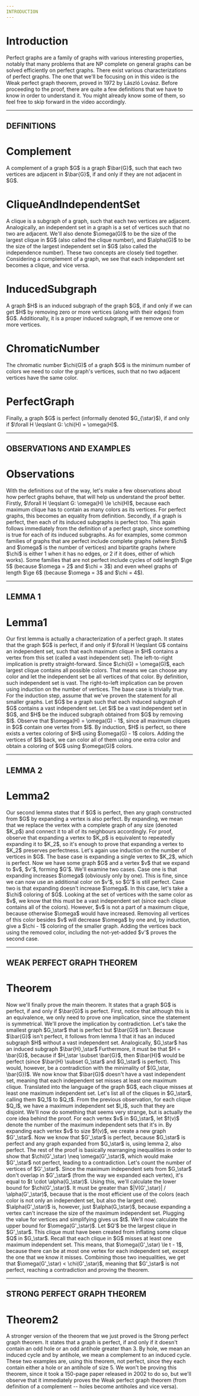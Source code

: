 ```yaml
---
INTRODUCTION
---
```


# Introduction
<!--- i1 --> Perfect graphs are a family of graphs with various interesting properties, notably that many problems that are NP complete on general graphs can be solved efficiently on perfect graphs.

<!--- i2 -->  There exist various characterizations of perfect graphs. The one that we'll be focusing on in this video is the Weak perfect graph theorem, proved in 1972 by László Lovász.

<!--- i3 --> Before proceeding to the proof, there are quite a few definitions that we have to know in order to understand it. You might already know some of them, so feel free to skip forward in the video accordingly.

---
DEFINITIONS
---

# Complement
<!--- c1 --> A complement of a graph $G$ is a graph $\bar{G}$, such that each two vertices are adjacent in $\bar{G}$, if and only if they are not adjacent in $G$.

# CliqueAndIndependentSet
<!--- cis1 --> A clique is a subgraph of a graph, such that each two vertices are adjacent. Analogically, an independent set in a graph is a set of vertices such that no two are adjacent.

<!--- cis2 --> We'll also denote $\omega(G)$ to be the size of the largest clique in $G$ (also called the clique number), and $\alpha(G)$ to be the size of the largest independent set in $G$ (also called the independence number).

<!--- cis3 --> These two concepts are closely tied together. Considering a complement of a graph, we see that each independent set becomes a clique, and vice versa.

# InducedSubgraph
<!--- is1 --> A graph $H$ is an induced subgraph of the graph $G$, if and only if we can get $H$ by removing zero or more vertices (along with their edges) from $G$.

<!--- is2 --> Additionally, it is a proper induced subgraph, if we remove one or more vertices.

# ChromaticNumber
<!--- cn1 --> The chromatic number $\chi(G)$ of a graph $G$ is the minimum number of colors we need to color the graph's vertices, such that no two adjacent vertices have the same color.

# PerfectGraph
<!--- p1 --> Finally, a graph $G$ is perfect (informally denoted $G_{\star}$), if and only if $\forall H \leqslant G: \chi(H) = \omega(H)$.

---
OBSERVATIONS AND EXAMPLES
---

# Observations

<!--- o1 --> With the definitions out of the way, let's make a few observations about how perfect graphs behave, that will help us understand the proof better.

<!--- o2 --> Firstly, $\forall H \leqslant G: \omega(H) \le \chi(H)$, because each maximum clique has to contain as many colors as its vertices. For perfect graphs, this becomes an equality from definition.

<!--- o3 --> Secondly, if a graph is perfect, then each of its induced subgraphs is perfect too. This again follows immediately from the definition of a perfect graph, since something is true for each of its induced subgraphs.

<!--- o4 --> As for examples, some common families of graphs that are perfect include complete graphs (where $\chi$ and $\omega$ is the number of vertices) and bipartite graphs (where $\chi$ is either 1 when it has no edges, or 2 if it does, either of which works).

<!--- o5 --> Some families that are not perfect include cycles of odd length $\ge 5$ (because $\omega = 2$ and $\chi = 3$) and even wheel graphs of length $\ge 6$ (because $\omega = 3$ and $\chi = 4$).

---
LEMMA 1
---

# Lemma1
<!--- lone1 --> Our first lemma is actually a characterization of a perfect graph. It states that the graph $G$ is perfect, if and only if $\forall H \leqslant G$ contains an independent set, such that each maximum clique in $H$ contains a vertex from this set (called a vast independent set).

<!--- lone2 --> The left-to-right implication is pretty straight-forward. Since $\chi(G) = \omega(G)$, each largest clique contains all possible colors. That means we can choose any color and let the independent set be all vertices of that color. By definition, such independent set is vast.

<!--- lone3 --> The right-to-left implication can be proven using induction on the number of vertices. The base case is trivially true. For the induction step, assume that we've proven the statement for all smaller graphs.

<!--- lone4 --> Let $G$ be a graph such that each induced subgraph of $G$ contains a vast independent set. Let $I$ be a vast independent set in $G$, and $H$ be the induced subgraph obtained from $G$ by removing $I$.

<!--- lone5 --> Observe that $\omega(H) = \omega(G) - 1$, since all maximum cliques in $G$ contain one vertex from $I$. By induction, $H$ is perfect, so there exists a vertex coloring of $H$ using $\omega(G) - 1$ colors. Adding the vertices of $I$ back, we can color all of them using one extra color and obtain a coloring of $G$ using $\omega(G)$ colors.

---
LEMMA 2
---

# Lemma2
<!--- ltwo1 --> Our second lemma states that if $G$ is perfect, then any graph constructed from $G$ by expanding a vertex is also perfect. By expanding, we mean that we replace the vertex with a complete graph of any size (denoted $K_p$) and connect it to all of its neighbours accordingly.

<!--- ltwo2 --> For proof, observe that expanding a vertex to $K_p$ is equivalent to repeatedly expanding it to $K_2$, so it's enough to prove that expanding a vertex to $K_2$ preserves perfectness.

<!--- ltwo3 --> Let's again use induction on the number of vertices in $G$. The base case is expanding a single vertex to $K_2$, which is perfect. Now we have some graph $G$ and a vertex $v$ that we expand to $v$, $v'$, forming $G'$. We'll examine two cases.

<!--- ltwo4 --> Case one is that expanding increases $\omega$ (obviously only by one). This is fine, since we can now use an additional color on $v'$, so $G'$ is still perfect.

<!--- ltwo5 --> Case two is that expanding doesn't increase $\omega$. In this case, let's take a $\chi$ coloring of $G$. Looking at the set of vertices with the same color as $v$, we know that this must be a vast independent set (since each clique contains all of the colors). However, $v$ is not a part of a maximum clique, because otherwise $\omega$ would have increased.

<!--- *ltwo6 --> Removing all vertices of this color besides $v$ will decrease $\omega$ by one and, by induction, give a $\chi - 1$ coloring of the smaller graph. Adding the vertices back using the removed color, including the not-yet-added $v'$ proves the second case.

---
WEAK PERFECT GRAPH THEOREM
---

# Theorem
<!--- tone1 --> Now we'll finally prove the main theorem. It states that a graph $G$ is perfect, if and only if $\bar{G}$ is perfect.

<!--- tone2 --> First, notice that although this is an equivalence, we only need to prove one implication, since the statement is symmetrical.

<!--- tone3 --> We'll prove the implication by contradiction. Let's take the smallest graph $G_\star$ that is perfect but $\bar{G}$ isn't.

<!--- tone4 --> Because $\bar{G}$ isn't perfect, it follows from lemma 1 that it has an induced subgraph $H$ without a vast independent set. Analogically, $G_\star$ has an induced subgraph $\bar{H}_\star$ Furthermore, it must be that $H = \bar{G}$, because if $H_\star \subset \bar{G}$, then $\bar{H}$ would be perfect (since $\bar{H} \subset G_\star$ and $G_\star$ is perfect). This would, however, be a contradiction with the minimality of $(G_\star, \bar{G})$.

<!--- tone5 --> We now know that $\bar{G}$ doesn't have a vast independent set, meaning that each independent set misses at least one maximum clique. Translated into the language of the graph $G$, each clique misses at least one maximum independent set.

<!--- tone6 --> Let's list all of the cliques in $G_\star$, calling them $Q_1$ to $Q_t$. From the previous observation, for each clique $Q_l$, we have a maximum independent set $I_l$, such that they are disjoint.

<!--- tone7 --> We'll now do something that seems very strange, but is actually the core idea behind the proof. For each vertex $v$ in $G_\star$, let $f(v)$ denote the number of the maximum independent sets that it's in.

<!--- tone8 --> By expanding each vertex $v$ to size $f(v)$, we create a new graph $G'_\star$.

<!--- tone9 --> Now we know that $G'_\star$ is perfect, because $G_\star$ is perfect and any graph expanded from $G_\star$ is, using lemma 2, also perfect.

<!--- tone10 --> The rest of the proof is basically rearranging inequalities in order to show that $\chi(G'_\star) \neq \omega(G'_\star)$, which would make $G'_\star$ not perfect, leading to a contradiction.

<!--- tone11 --> Let's count the number of vertices of $G'_\star$. Since the maximum independent sets from $G_\star$ don't overlap in $G'_\star$ (from the way we expanded each vertex), it's equal to $t \cdot \alpha(G_\star)$.

<!--- tone12 --> Using this, we'll calculate the lower bound for $\chi(G'_\star)$. It must be greater than $|V(G'_\star)| / \alpha(G'_\star)$, because that is the most efficient use of the colors (each color is not only an independent set, but also the largest one).

<!--- tone13 --> $\alpha(G'_\star)$ is, however, just $\alpha(G_\star)$, because expanding a vertex can't increase the size of the maximum independent set.

<!--- tone14 --> Plugging the value for vertices and simplifying gives us $t$.

<!--- tone15 --> We'll now calculate the upper bound for $\omega(G'_\star)$.

<!--- *tone16 --> Let $Q'$ be the largest clique in $G'_\star$. This clique must have been created from inflating some clique $Q$ in $G_\star$. Recall that each clique in $G$ misses at least one maximum independent set. This means, that $\omega(G'_\star) \le t - 1$, because there can be at most one vertex for each independent set, except the one that we know it misses.

<!--- *tone17 --> Combining those two inequalities, we get that $\omega(G'_\star) < \chi(G'_\star)$, meaning that $G'_\star$ is not perfect, reaching a contradiction and proving the theorem.

---
STRONG PERFECT GRAPH THEOREM
---

# Theorem2
<!--- *ttwo1 --> A stronger version of the theorem that we just proved is the Strong perfect graph theorem. It states that a graph is perfect, if and only if it doesn't contain an odd hole or an odd antihole greater than 3. By hole, we mean an induced cycle and by antihole, we mean a complement to an induced cycle.

<!--- ttwo2 --> These two examples are, using this theorem, not perfect, since they each contain either a hole or an antihole of size 5.

<!--- ttwo3 --> We won't be proving this theorem, since it took a 150-page paper released in 2002 to do so, but we'll observe that it immediately proves the Weak perfect graph theorem (from definition of a complement -- holes become antiholes and vice versa).
